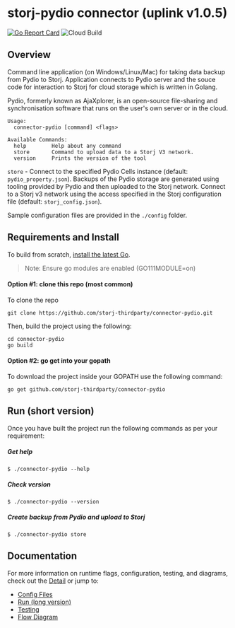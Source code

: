 # storj-pydio connector (uplink v1.0.5)

[![Go Report Card](https://goreportcard.com/badge/github.com/storj-thirdparty/connector-pydio)](https://goreportcard.com/report/github.com/storj-thirdparty/connector-pydio)
![Cloud Build](https://storage.googleapis.com/storj-utropic-services-badges/builds/connector-framework/branches/master.svg)


## Overview

Command line application (on Windows/Linux/Mac) for taking data backup from Pydio to Storj. Application connects to Pydio server and the souce code for interaction to Storj for cloud storage which is written in Golang.

Pydio, formerly known as AjaXplorer, is an open-source file-sharing and synchronisation software that runs on the user's own server or in the cloud.

```
Usage:
  connector-pydio [command] <flags>

Available Commands:
  help        Help about any command
  store       Command to upload data to a Storj V3 network.
  version     Prints the version of the tool
```  
  
```store``` - Connect to the specified Pydio Cells instance (default: ```pydio_property.json```). Backups of the Pydio storage are generated using tooling provided by Pydio and then uploaded to the Storj network. Connect to a Storj v3 network using the access specified in the Storj configuration file (default: ```storj_config.json```).


Sample configuration files are provided in the ```./config``` folder.

## Requirements and Install
To build from scratch, [install the latest Go](https://golang.org/doc/install#install).

> Note: Ensure go modules are enabled (GO111MODULE=on)

#### Option #1: clone this repo (most common)
To clone the repo
```
git clone https://github.com/storj-thirdparty/connector-pydio.git
```
Then, build the project using the following:
```
cd connector-pydio
go build
```
#### Option #2: go get into your gopath
To download the project inside your GOPATH use the following command:
```
go get github.com/storj-thirdparty/connector-pydio
```
## Run (short version)
Once you have built the project run the following commands as per your requirement:

##### Get help
```
$ ./connector-pydio --help
```
##### Check version
```
$ ./connector-pydio --version
```
##### Create backup from Pydio and upload to Storj
```
$ ./connector-pydio store
```
## Documentation
For more information on runtime flags, configuration, testing, and diagrams, check out the [Detail](//github.com/storj-thirdparty/connector-pydio/wiki/) or jump to:
* [Config Files](//github.com/storj-thirdparty/connector-pydio/wiki/#config-files)
* [Run (long version)](//github.com/storj-thirdparty/connector-pydio/wiki/#run)
* [Testing](//github.com/storj-thirdparty/connector-pydio/wiki/#testing)
* [Flow Diagram](//github.com/storj-thirdparty/connector-pydio/wiki/#flow-diagram)
